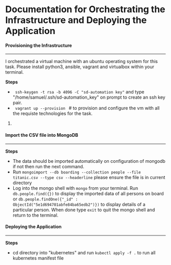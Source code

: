 # Documentation for Orchestrating the Infrastructure and Deploying the Application

#### Provisioning the Infrastructure
---
I orchestrated a virtual machine with an ubuntu operating system for this task. Please install python3, ansible, vagrant and virtualbox within your terminal. 

<b> Steps </b>
  - <code> ssh-keygen -t rsa -b 4096 -C "sd-automation key"</code> and type "/home/samuel/.ssh/sd-automation_key" on prompt to create an ssh key pair.
  - <code> vagrant up --provision </code> # to provision and configure the vm with all the requiste technologies for the task.
  1. 

#### Import the CSV file into MongoDB
---
<b> Steps </b>
  - The data should be imported automatically on configuration of mongodb if not then run the next command.
  - Run `mongoimport --db boarding --collection people --file titanic.csv --type csv --headerline` please ensure the file is in current directory
  - Log into the mongo shell with `mongo` from your terminal. Run `db.people.find({})` to display the imported data of all persons on board or `db.people.findOne({"_id" : ObjectId("5e1d694701abfe84ba65edb2")})`  to display details of a particular person. When done type  `exit` to quit the mongo shell and return to the terminal.

#### Deploying the Application
---
<b> Steps </b>
  - cd directory into "kubernetes" and run `kubectl apply -f .` to run all kubernetes manifest file




